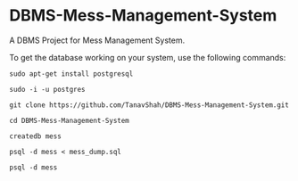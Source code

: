 # DBMS-Mess-Management-System
A DBMS Project for Mess Management System.

To get the database working on your system, use the following commands:

```
sudo apt-get install postgresql
```

```
sudo -i -u postgres
```

```
git clone https://github.com/TanavShah/DBMS-Mess-Management-System.git
```

```
cd DBMS-Mess-Management-System
```

```
createdb mess
```

```
psql -d mess < mess_dump.sql
```

```
psql -d mess
```

